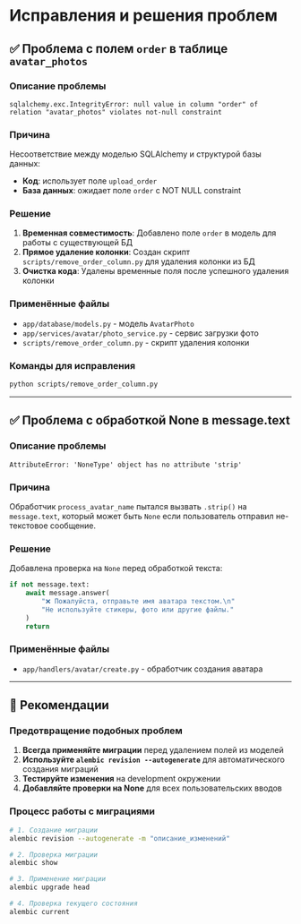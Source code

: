 # Исправления и решения проблем

## ✅ Проблема с полем `order` в таблице `avatar_photos`

### **Описание проблемы**
```
sqlalchemy.exc.IntegrityError: null value in column "order" of relation "avatar_photos" violates not-null constraint
```

### **Причина**
Несоответствие между моделью SQLAlchemy и структурой базы данных:
- **Код**: использует поле `upload_order`
- **База данных**: ожидает поле `order` с NOT NULL constraint

### **Решение**
1. **Временная совместимость**: Добавлено поле `order` в модель для работы с существующей БД
2. **Прямое удаление колонки**: Создан скрипт `scripts/remove_order_column.py` для удаления колонки из БД
3. **Очистка кода**: Удалены временные поля после успешного удаления колонки

### **Применённые файлы**
- `app/database/models.py` - модель `AvatarPhoto`
- `app/services/avatar/photo_service.py` - сервис загрузки фото
- `scripts/remove_order_column.py` - скрипт удаления колонки

### **Команды для исправления**
```bash
python scripts/remove_order_column.py
```

---

## ✅ Проблема с обработкой None в message.text

### **Описание проблемы**
```
AttributeError: 'NoneType' object has no attribute 'strip'
```

### **Причина**
Обработчик `process_avatar_name` пытался вызвать `.strip()` на `message.text`, который может быть `None` если пользователь отправил не-текстовое сообщение.

### **Решение**
Добавлена проверка на `None` перед обработкой текста:
```python
if not message.text:
    await message.answer(
        "❌ Пожалуйста, отправьте имя аватара текстом.\n"
        "Не используйте стикеры, фото или другие файлы."
    )
    return
```

### **Применённые файлы**
- `app/handlers/avatar/create.py` - обработчик создания аватара

---

## 🔧 Рекомендации

### **Предотвращение подобных проблем**
1. **Всегда применяйте миграции** перед удалением полей из моделей
2. **Используйте `alembic revision --autogenerate`** для автоматического создания миграций
3. **Тестируйте изменения** на development окружении
4. **Добавляйте проверки на None** для всех пользовательских вводов

### **Процесс работы с миграциями**
```bash
# 1. Создание миграции
alembic revision --autogenerate -m "описание_изменений"

# 2. Проверка миграции
alembic show

# 3. Применение миграции
alembic upgrade head

# 4. Проверка текущего состояния
alembic current
``` 